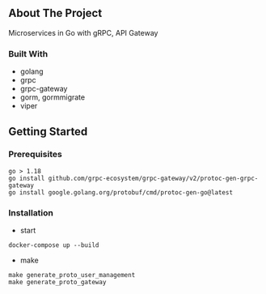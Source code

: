 <!-- ABOUT THE PROJECT -->
## About The Project
Microservices in Go with gRPC, API Gateway

### Built With
* golang
* grpc
* grpc-gateway
* gorm, gormmigrate
* viper

<!-- GETTING STARTED -->
## Getting Started

### Prerequisites
```shell
go > 1.18
go install github.com/grpc-ecosystem/grpc-gateway/v2/protoc-gen-grpc-gateway
go install google.golang.org/protobuf/cmd/protoc-gen-go@latest
```

### Installation
* start
```shell
docker-compose up --build
```


* make
```shell
make generate_proto_user_management
make generate_proto_gateway
```